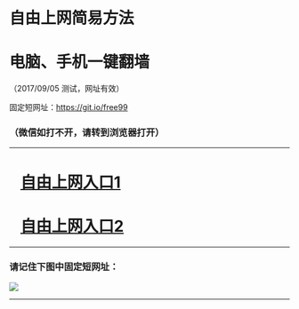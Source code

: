 ﻿# 自由上网简易方法

# 电脑、手机一键翻墙

（2017/09/05 测试，网址有效）

固定短网址：https://git.io/free99

### （微信如打不开，请转到浏览器打开）


***





# &nbsp;&nbsp; <a href="http://ft1440210699.fwq-tz1001.xyz/fwqtz01.html?t=09050012898 " target="_blank">自由上网入口1</a>
# &nbsp;&nbsp; <a href="http://ft1648828207.fwq-tz1002.xyz/fwqtz02.html?t=090500128176 " target="_blank">自由上网入口2</a>
***

### 请记住下图中固定短网址：

<img src="https://s3-us-west-2.amazonaws.com/fwq-1001/yjfq-20170905okok.png" /> 


***

